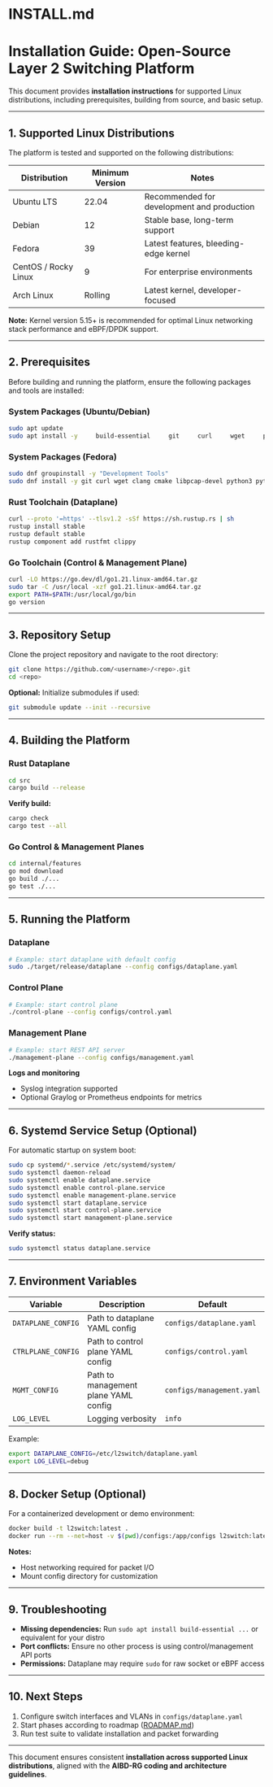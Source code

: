 # INSTALL.md

# Installation Guide: Open-Source Layer 2 Switching Platform

This document provides **installation instructions** for supported Linux distributions, including prerequisites, building from source, and basic setup.

---

## 1. Supported Linux Distributions

The platform is tested and supported on the following distributions:

| Distribution | Minimum Version | Notes |
|-------------|----------------|-------|
| Ubuntu LTS  | 22.04          | Recommended for development and production |
| Debian      | 12             | Stable base, long-term support |
| Fedora      | 39             | Latest features, bleeding-edge kernel |
| CentOS / Rocky Linux | 9      | For enterprise environments |
| Arch Linux  | Rolling        | Latest kernel, developer-focused |

**Note:** Kernel version 5.15+ is recommended for optimal Linux networking stack performance and eBPF/DPDK support.

---

## 2. Prerequisites

Before building and running the platform, ensure the following packages and tools are installed:

### System Packages (Ubuntu/Debian)
```bash
sudo apt update
sudo apt install -y     build-essential     git     curl     wget     pkg-config     libssl-dev     libelf-dev     clang     cmake     python3     python3-pip     libpcap-dev     iproute2     iputils-ping
```

### System Packages (Fedora)
```bash
sudo dnf groupinstall -y "Development Tools"
sudo dnf install -y git curl wget clang cmake libpcap-devel python3 python3-pip     openssl-devel elfutils-libelf-devel iproute iputils
```

### Rust Toolchain (Dataplane)
```bash
curl --proto '=https' --tlsv1.2 -sSf https://sh.rustup.rs | sh
rustup install stable
rustup default stable
rustup component add rustfmt clippy
```

### Go Toolchain (Control & Management Plane)
```bash
curl -LO https://go.dev/dl/go1.21.linux-amd64.tar.gz
sudo tar -C /usr/local -xzf go1.21.linux-amd64.tar.gz
export PATH=$PATH:/usr/local/go/bin
go version
```

---

## 3. Repository Setup

Clone the project repository and navigate to the root directory:

```bash
git clone https://github.com/<username>/<repo>.git
cd <repo>
```

**Optional:** Initialize submodules if used:

```bash
git submodule update --init --recursive
```

---

## 4. Building the Platform

### Rust Dataplane
```bash
cd src
cargo build --release
```

**Verify build:**
```bash
cargo check
cargo test --all
```

### Go Control & Management Planes
```bash
cd internal/features
go mod download
go build ./...
go test ./...
```

---

## 5. Running the Platform

### Dataplane
```bash
# Example: start dataplane with default config
sudo ./target/release/dataplane --config configs/dataplane.yaml
```

### Control Plane
```bash
# Example: start control plane
./control-plane --config configs/control.yaml
```

### Management Plane
```bash
# Example: start REST API server
./management-plane --config configs/management.yaml
```

**Logs and monitoring**  
- Syslog integration supported  
- Optional Graylog or Prometheus endpoints for metrics

---

## 6. Systemd Service Setup (Optional)
For automatic startup on system boot:

```bash
sudo cp systemd/*.service /etc/systemd/system/
sudo systemctl daemon-reload
sudo systemctl enable dataplane.service
sudo systemctl enable control-plane.service
sudo systemctl enable management-plane.service
sudo systemctl start dataplane.service
sudo systemctl start control-plane.service
sudo systemctl start management-plane.service
```

**Verify status:**
```bash
sudo systemctl status dataplane.service
```

---

## 7. Environment Variables

| Variable | Description | Default |
|----------|-------------|---------|
| `DATAPLANE_CONFIG` | Path to dataplane YAML config | `configs/dataplane.yaml` |
| `CTRLPLANE_CONFIG` | Path to control plane YAML config | `configs/control.yaml` |
| `MGMT_CONFIG` | Path to management plane YAML config | `configs/management.yaml` |
| `LOG_LEVEL` | Logging verbosity | `info` |

Example:
```bash
export DATAPLANE_CONFIG=/etc/l2switch/dataplane.yaml
export LOG_LEVEL=debug
```

---

## 8. Docker Setup (Optional)

For a containerized development or demo environment:

```bash
docker build -t l2switch:latest .
docker run --rm --net=host -v $(pwd)/configs:/app/configs l2switch:latest
```

**Notes:**
- Host networking required for packet I/O  
- Mount config directory for customization

---

## 9. Troubleshooting

- **Missing dependencies:** Run `sudo apt install build-essential ...` or equivalent for your distro  
- **Port conflicts:** Ensure no other process is using control/management API ports  
- **Permissions:** Dataplane may require `sudo` for raw socket or eBPF access  

---

## 10. Next Steps

1. Configure switch interfaces and VLANs in `configs/dataplane.yaml`  
2. Start phases according to roadmap ([ROADMAP.md](./ROADMAP.md))  
3. Run test suite to validate installation and packet forwarding  

---

This document ensures consistent **installation across supported Linux distributions**, aligned with the **AIBD-RG coding and architecture guidelines**.
